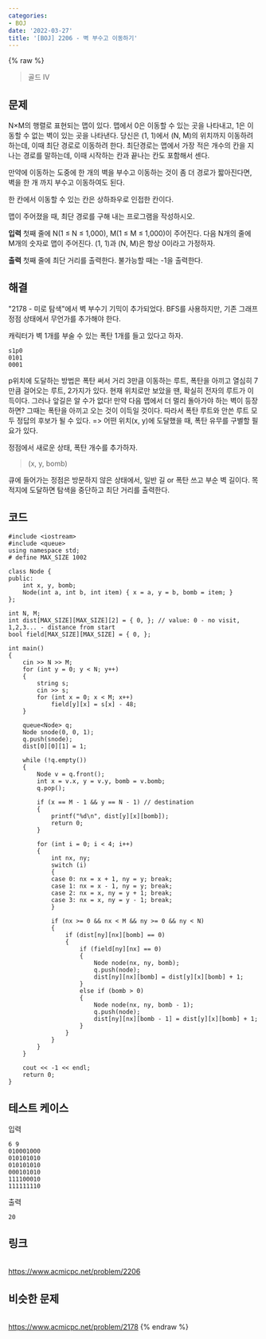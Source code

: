 ```yaml
---
categories:
- BOJ
date: '2022-03-27'
title: '[BOJ] 2206 - 벽 부수고 이동하기'
---
```


{% raw %}
> 골드 IV<br>

## 문제
N×M의 행렬로 표현되는 맵이 있다. 맵에서 0은 이동할 수 있는 곳을 나타내고, 1은 이동할 수 없는 벽이 있는 곳을 나타낸다. 당신은 (1, 1)에서 (N, M)의 위치까지 이동하려 하는데, 이때 최단 경로로 이동하려 한다. 최단경로는 맵에서 가장 적은 개수의 칸을 지나는 경로를 말하는데, 이때 시작하는 칸과 끝나는 칸도 포함해서 센다.

만약에 이동하는 도중에 한 개의 벽을 부수고 이동하는 것이 좀 더 경로가 짧아진다면, 벽을 한 개 까지 부수고 이동하여도 된다.

한 칸에서 이동할 수 있는 칸은 상하좌우로 인접한 칸이다.

맵이 주어졌을 때, 최단 경로를 구해 내는 프로그램을 작성하시오.

**입력**
첫째 줄에 N(1 ≤ N ≤ 1,000), M(1 ≤ M ≤ 1,000)이 주어진다. 다음 N개의 줄에 M개의 숫자로 맵이 주어진다. (1, 1)과 (N, M)은 항상 0이라고 가정하자.

**출력**
첫째 줄에 최단 거리를 출력한다. 불가능할 때는 -1을 출력한다.

##  해결
"2178 - 미로 탐색"에서 벽 부수기 기믹이 추가되었다. BFS를 사용하지만, 기존 그래프 정점 상태에서 무언가를 추가해야 한다.

캐릭터가 벽 1개를 부술 수 있는 폭탄 1개를 들고 있다고 하자.
```
s1p0
0101
0001
```
p위치에 도달하는 방법은 폭탄 써서 거리 3만큼 이동하는 루트, 폭탄을 아끼고 열심히 7만큼 걸어오는 루트, 2가지가 있다. 현재 위치로만 보았을 땐, 확실히 전자의 루트가 이득이다. 그러나 앞길은 알 수가 없다! 만약 다음 맵에서 더 멀리 돌아가야 하는 벽이 등장하면? 그때는 폭탄을 아끼고 오는 것이 이득일 것이다. 따라서 폭탄 루트와 안쓴 루트 모두 정답의 후보가 될 수 있다. => 어떤 위치(x, y)에 도달했을 때, 폭탄 유무를 구별할 필요가 있다.

정점에서 새로운 상태, 폭탄 개수를 추가하자.
> (x, y, bomb)<br>

큐에 들어가는 정점은 방문하지 않은 상태에서, 일반 길 or 폭탄 쓰고 부순 벽 길이다. 목적지에 도달하면 탐색을 중단하고 최단 거리를 출력한다.

## 코드
```
#include <iostream>
#include <queue>
using namespace std;
# define MAX_SIZE 1002

class Node {
public:
	int x, y, bomb;
	Node(int a, int b, int item) { x = a, y = b, bomb = item; }
};

int N, M;
int dist[MAX_SIZE][MAX_SIZE][2] = { 0, }; // value: 0 - no visit, 1,2,3... - distance from start
bool field[MAX_SIZE][MAX_SIZE] = { 0, };

int main()
{
	cin >> N >> M;
	for (int y = 0; y < N; y++)
	{
		string s;
		cin >> s;
		for (int x = 0; x < M; x++)
			field[y][x] = s[x] - 48;
	}

	queue<Node> q;
	Node snode(0, 0, 1);
	q.push(snode);
	dist[0][0][1] = 1;

	while (!q.empty())
	{
		Node v = q.front();
		int x = v.x, y = v.y, bomb = v.bomb;
		q.pop();

		if (x == M - 1 && y == N - 1) // destination
		{
			printf("%d\n", dist[y][x][bomb]);
			return 0;
		}

		for (int i = 0; i < 4; i++)
		{
			int nx, ny;
			switch (i)
			{
			case 0: nx = x + 1, ny = y; break;
			case 1: nx = x - 1, ny = y; break;
			case 2: nx = x, ny = y + 1; break;
			case 3: nx = x, ny = y - 1; break;
			}

			if (nx >= 0 && nx < M && ny >= 0 && ny < N)
			{
				if (dist[ny][nx][bomb] == 0)
				{
					if (field[ny][nx] == 0)
					{
						Node node(nx, ny, bomb);
						q.push(node);
						dist[ny][nx][bomb] = dist[y][x][bomb] + 1;
					}
					else if (bomb > 0)
					{
						Node node(nx, ny, bomb - 1);
						q.push(node);
						dist[ny][nx][bomb - 1] = dist[y][x][bomb] + 1;
					}
				}
			}
		}
	}

	cout << -1 << endl;
	return 0;
}
```

## 테스트 케이스
입력
```
6 9 
010001000 
010101010 
010101010 
000101010 
111100010 
111111110 
```

출력
```
20
```

## 링크
<br>https://www.acmicpc.net/problem/2206

## 비슷한 문제
<br>https://www.acmicpc.net/problem/2178
{% endraw %}